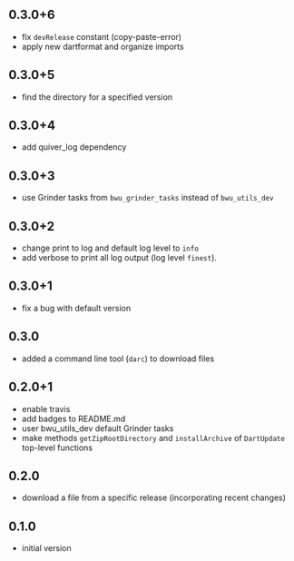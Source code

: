 ## 0.3.0+6
- fix `devRelease` constant (copy-paste-error)
- apply new dartformat and organize imports

## 0.3.0+5
- find the directory for a specified version

## 0.3.0+4
- add quiver_log dependency

## 0.3.0+3
- use Grinder tasks from `bwu_grinder_tasks` instead of `bwu_utils_dev`

## 0.3.0+2
- change print to log and default log level to `info`
- add verbose to print all log output (log level `finest`).

## 0.3.0+1
- fix a bug with default version

## 0.3.0
- added a command line tool (`darc`) to download files

## 0.2.0+1
- enable travis
- add badges to README.md
- user bwu_utils_dev default Grinder tasks
- make methods `getZipRootDirectory` and `installArchive` of `DartUpdate` 
  top-level functions

## 0.2.0
- download a file from a specific release (incorporating recent changes)

## 0.1.0
- initial version
